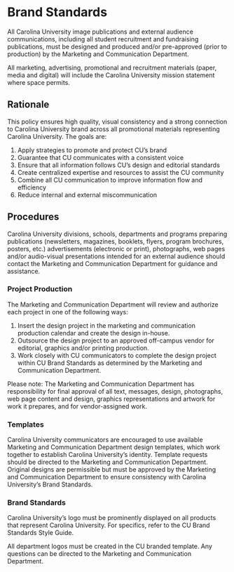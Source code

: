# Brand Standards
All Carolina University image publications and external audience communications, including all student recruitment and fundraising publications, must be designed and produced and/or pre-approved (prior to production) by the Marketing and Communication Department.

All marketing, advertising, promotional and recruitment materials (paper, media and digital) will include the Carolina University mission statement where space permits. 

## Rationale
This policy ensures high quality, visual consistency and a strong connection to Carolina University brand across all promotional materials representing Carolina University. The goals are:
1. Apply strategies to promote and protect CU’s brand
2. Guarantee that CU communicates with a consistent voice
3. Ensure that all information follows CU’s design and editorial standards
4. Create centralized expertise and resources to assist the CU community
5. Combine all CU communication to improve information flow and efficiency
6. Reduce internal and external miscommunication

## Procedures
Carolina University divisions, schools, departments and programs preparing publications (newsletters, magazines, booklets, flyers, program brochures, posters, etc.) advertisements (electronic or print), photographs, web pages and/or audio-visual presentations intended for an external audience should contact the Marketing and Communication Department for guidance and assistance.

### Project Production
The Marketing and Communication Department will review and authorize each project in one of the following ways:
1. Insert the design project in the marketing and communication production calendar and create the design in-house.
2. Outsource the design project to an approved off-campus vendor for editorial, graphics and/or printing production.
3. Work closely with CU communicators to complete the design project within CU Brand Standards as determined by the Marketing and Communication Department. 

Please note: The Marketing and Communication Department has responsibility for final approval of all text, messages, design, photographs, web page content and design, graphics representations and artwork for work it prepares, and for vendor-assigned work.

### Templates
Carolina University communicators are encouraged to use available Marketing and Communication Department design templates, which work together to establish Carolina University’s identity. Template requests should be directed to the Marketing and Communication Department. Original designs are permissible but must be approved by the Marketing and Communication Department to ensure consistency with Carolina University’s Brand Standards.

### Brand Standards
Carolina University’s logo must be prominently displayed on all products that represent Carolina University. For specifics, refer to the CU Brand Standards Style Guide.

All department logos must be created in the CU branded template. Any questions can be directed to the Marketing and Communication Department.
